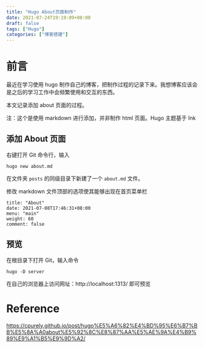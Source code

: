 ```yaml
---
title: "Hugo About页面制作"
date: 2021-07-24T19:19:09+08:00
draft: false
tags: ["Hugo"]
categories: ["博客搭建"]
---
```


# 前言

最近在学习使用 hugo 制作自己的博客，把制作过程的记录下来。我想博客应该会是之后的学习工作中会频繁使用和交互的东西。

本文记录添加 about 页面的过程。

注：这个是使用 markdown 进行添加，并非制作 html 页面。Hugo 主题基于 Ink

## 添加 About 页面

右键打开 Git 命令行，输入

```
hugo new about.md
```

在文件夹 `posts` 的同级目录下新建了一个 `about.md` 文件。

修改 markdown 文件顶部的选项使其能够出现在首页菜单栏

```
title: "About"
date: 2021-07-08T17:46:31+08:00
menu: "main"
weight: 60
comment: false
```

## 预览

在根目录下打开 Git，输入命令

```
hugo -D server
```

在自己的浏览器上访问网址：http://localhost:1313/ 即可预览

# Reference

https://cpurely.github.io/post/hugo%E5%A6%82%E4%BD%95%E6%B7%BB%E5%8A%A0about%E5%92%8C%E8%87%AA%E5%AE%9A%E4%B9%89%E9%A1%B5%E9%9D%A2/

